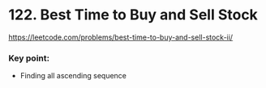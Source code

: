 # 122. Best Time to Buy and Sell Stock
https://leetcode.com/problems/best-time-to-buy-and-sell-stock-ii/

### Key point:
 - Finding all ascending sequence
